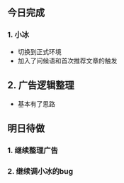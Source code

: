 ## 今日完成
### 1. 小冰
- 切换到正式环境
- 加入了问候语和首次推荐文章的触发

## 2. 广告逻辑整理
- 基本有了思路

## 明日待做
### 1. 继续整理广告

### 2. 继续调小冰的bug